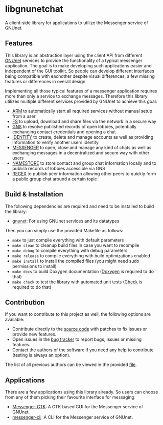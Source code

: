 # libgnunetchat

A client-side library for applications to utilize the Messenger service of GNUnet.

## Features

This library is an abstraction layer using the client API from different [GNUnet](https://www.gnunet.org) services to provide the functionality of a typical messenger application. The goal is to make developing such applications easier and independent of the GUI toolkit. So people can develop different interfaces being compatible with eachother despite visual differences, a few missing features or differences in overall design.

Implementing all those typical features of a messenger application requires more than only a service to exchange messages. Therefore this library utilizes multiple different services provided by GNUnet to achieve this goal:

 - [ARM](https://docs.gnunet.org/handbook/gnunet.html#Automatic-Restart-Manager-_0028ARM_0029) to automatically start all required services without manual setup from a user
 - [FS](https://docs.gnunet.org/handbook/gnunet.html#File_002dsharing-_0028FS_0029-Subsystem) to upload, download and share files via the network in a secure way
 - [GNS](https://docs.gnunet.org/handbook/gnunet.html#GNU-Name-System-_0028GNS_0029) to resolve published records of open lobbies, potentially exchanging contact credentials and opening a chat
 - [IDENTITY](https://docs.gnunet.org/handbook/gnunet.html#IDENTITY-Subsystem) to create, delete and manage accounts as well as providing information to verify another users identity
 - [MESSENGER](https://docs.gnunet.org/handbook/gnunet.html#MESSENGER-Subsystem) to open, close and manage any kind of chats as well as exchanging messages in a decentralized and secure way with other users
 - [NAMESTORE](https://docs.gnunet.org/handbook/gnunet.html#NAMESTORE-Subsystem) to store contact and group chat information locally and to publish records of lobbies accessible via GNS
 - [REGEX](https://docs.gnunet.org/handbook/gnunet.html#REGEX-Subsystem) to publish peer information allowing other peers to quickly form a public group chat around a certain topic

## Build & Installation

The following dependencies are required and need to be installed to build the library:

 - [gnunet](https://git.gnunet.org/gnunet.git/): For using GNUnet services and its datatypes

Then you can simply use the provided Makefile as follows:

 - `make` to just compile everything with default parameters
 - `make clean` to cleanup build files in case you want to recompile
 - `make debug` to compile everything with debug parameters
 - `make release` to compile everything with build optimizations enabled
 - `make install` to install the compiled files (you might need sudo permissions to install)
 - `make docs` to build Doxygen documentation ([Doxygen](https://www.doxygen.nl/index.html) is required to do that)
 - `make check` to test the library with automated unit tests ([Check](https://libcheck.github.io/check/) is required to do that)

## Contribution

If you want to contribute to this project as well, the following options are available:

 * Contribute directly to the [source code](https://git.gnunet.org/libgnunetchat.git/) with patches to fix issues or provide new features.
 * Open issues in the [bug tracker](https://bugs.gnunet.org/bug_report_page.php) to report bugs, issues or missing features.
 * Contact the authors of the software if you need any help to contribute (testing is always an option).

The list of all previous authors can be viewed in the provided [file](AUTHORS).

## Applications

There are a few applications using this library already. So users can choose from any of them picking their favourite interface for messaging:

 * [Messenger-GTK](https://git.gnunet.org/messenger-gtk.git/): A GTK based GUI for the Messenger service of GNUnet.
 * [messenger-cli](https://git.gnunet.org/messenger-cli.git): A CLI for the Messenger service of GNUnet.
